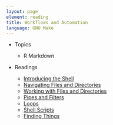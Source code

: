 ```yaml
---
layout: page
element: reading
title: Workflows and Automation
language: GNU Make
---
```


* Topics

  * R Markdown

* Readings

  * [Introducing the Shell](http://swcarpentry.github.io/shell-novice/01-intro/)
  * [Navigating Files and Directories](http://swcarpentry.github.io/shell-novice/02-filedir/)
  * [Working with Files and Directories](http://swcarpentry.github.io/shell-novice/03-create/)
  * [Pipes and Filters](http://swcarpentry.github.io/shell-novice/04-pipefilter/)
  * [Loops](http://swcarpentry.github.io/shell-novice/05-loop/)
  * [Shell Scripts](http://swcarpentry.github.io/shell-novice/06-script/)
  * [Finding Things](http://swcarpentry.github.io/shell-novice/07-find/)
